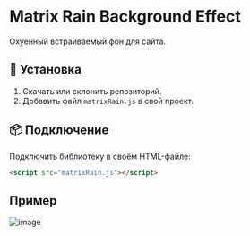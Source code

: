 # Matrix Rain Background Effect

Охуенный встраиваемый фон для сайта.

## 🚀 Установка

1. Скачать или склонить репозиторий.
2. Добавить файл `matrixRain.js` в свой проект.

## 📦 Подключение

Подключить библиотеку в своём HTML-файле:

```html
<script src="matrixRain.js"></script>
````

## Пример
![image](https://github.com/user-attachments/assets/24468422-075b-4750-a1ba-918284a13fd3)
